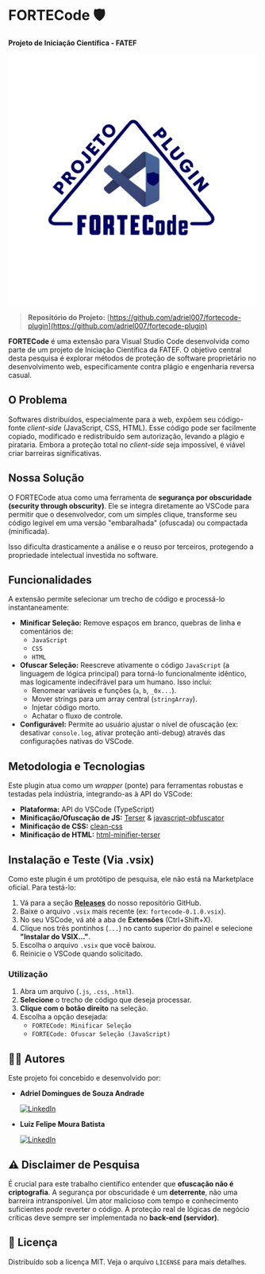 # FORTECode 🛡️

**Projeto de Iniciação Científica - FATEF**

![Logo](icon.png)

> **Repositório do Projeto:** [https://github.com/adriel007/fortecode-plugin](https://github.com/adriel007/fortecode-plugin)

**FORTECode** é uma extensão para Visual Studio Code desenvolvida como parte de um projeto de Iniciação Científica da FATEF. O objetivo central desta pesquisa é explorar métodos de proteção de software proprietário no desenvolvimento web, especificamente contra plágio e engenharia reversa casual.

## O Problema

Softwares distribuídos, especialmente para a web, expõem seu código-fonte *client-side* (JavaScript, CSS, HTML). Esse código pode ser facilmente copiado, modificado e redistribuído sem autorização, levando a plágio e pirataria. Embora a proteção total no *client-side* seja impossível, é viável criar barreiras significativas.

## Nossa Solução

O FORTECode atua como uma ferramenta de **segurança por obscuridade (security through obscurity)**. Ele se integra diretamente ao VSCode para permitir que o desenvolvedor, com um simples clique, transforme seu código legível em uma versão "embaralhada" (ofuscada) ou compactada (minificada).

Isso dificulta drasticamente a análise e o reuso por terceiros, protegendo a propriedade intelectual investida no software.

## Funcionalidades

A extensão permite selecionar um trecho de código e processá-lo instantaneamente:

* **Minificar Seleção:** Remove espaços em branco, quebras de linha e comentários de:
    * `JavaScript`
    * `CSS`
    * `HTML`
* **Ofuscar Seleção:** Reescreve ativamente o código `JavaScript` (a linguagem de lógica principal) para torná-lo funcionalmente idêntico, mas logicamente indecifrável para um humano. Isso inclui:
    * Renomear variáveis e funções (`a`, `b`, `_0x...`).
    * Mover strings para um array central (`stringArray`).
    * Injetar código morto.
    * Achatar o fluxo de controle.
* **Configurável:** Permite ao usuário ajustar o nível de ofuscação (ex: desativar `console.log`, ativar proteção anti-debug) através das configurações nativas do VSCode.

## Metodologia e Tecnologias

Este plugin atua como um *wrapper* (ponte) para ferramentas robustas e testadas pela indústria, integrando-as à API do VSCode:

* **Plataforma:** API do VSCode (TypeScript)
* **Minificação/Ofuscação de JS:** [Terser](https://github.com/terser/terser) & [javascript-obfuscator](https://github.com/javascript-obfuscator/javascript-obfuscator)
* **Minificação de CSS:** [clean-css](https://github.com/clean-css/clean-css)
* **Minificação de HTML:** [html-minifier-terser](https://github.com/terser/html-minifier-terser)

## Instalação e Teste (Via .vsix)

Como este plugin é um protótipo de pesquisa, ele não está na Marketplace oficial. Para testá-lo:

1.  Vá para a seção [**Releases**](https://github.com/adriel007/fortecode-plugin/releases) do nosso repositório GitHub.
2.  Baixe o arquivo `.vsix` mais recente (ex: `fortecode-0.1.0.vsix`).
3.  No seu VSCode, vá até a aba de **Extensões** (Ctrl+Shift+X).
4.  Clique nos três pontinhos (`...`) no canto superior do painel e selecione **"Instalar do VSIX..."**.
5.  Escolha o arquivo `.vsix` que você baixou.
6.  Reinicie o VSCode quando solicitado.

### Utilização

1.  Abra um arquivo (`.js`, `.css`, `.html`).
2.  **Selecione** o trecho de código que deseja processar.
3.  **Clique com o botão direito** na seleção.
4.  Escolha a opção desejada:
    * `FORTECode: Minificar Seleção`
    * `FORTECode: Ofuscar Seleção (JavaScript)`

## 👨‍💻 Autores

Este projeto foi concebido e desenvolvido por:

* **Adriel Domingues de Souza Andrade**

    [![LinkedIn](https://img.shields.io/badge/LinkedIn-0A66C2?style=for-the-badge&logo=linkedin&logoColor=white)](https://www.linkedin.com/in/adriel-domingues-de-souza-andrade/)
* **Luiz Felipe Moura Batista**

    [![LinkedIn](https://img.shields.io/badge/LinkedIn-0A66C2?style=for-the-badge&logo=linkedin&logoColor=white)](https://www.linkedin.com/in/luiz-felipe-m-a9b843227/)

## ⚠️ Disclaimer de Pesquisa

É crucial para este trabalho científico entender que **ofuscação não é criptografia**. A segurança por obscuridade é um **deterrente**, não uma barreira intransponível. Um ator malicioso com tempo e conhecimento suficientes *pode* reverter o código. A proteção real de lógicas de negócio críticas deve sempre ser implementada no **back-end (servidor)**.

## 📄 Licença

Distribuído sob a licença MIT. Veja o arquivo `LICENSE` para mais detalhes.